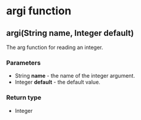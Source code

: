 argi function
=============
argi(String **name**, Integer **default**)
------------------------------------------

The arg function for reading an integer.

### Parameters

- String **name** - the name of the integer argument.
- Integer **default** - the default value.

### Return type

- Integer



